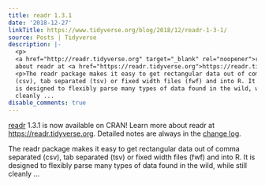 ```yaml
---
title: readr 1.3.1
date: '2018-12-27'
linkTitle: https://www.tidyverse.org/blog/2018/12/readr-1-3-1/
source: Posts | Tidyverse
description: |-
  <p>
  <a href="http://readr.tidyverse.org" target="_blank" rel="noopener">readr</a> 1.3.1 is now available on CRAN! Learn more
  about readr at <a href="https://readr.tidyverse.org">https://readr.tidyverse.org</a>. Detailed notes are always in the <a href="https://readr.tidyverse.org/news/index.html#readr-1-3-1" target="_blank" rel="noopener">change log</a>.</p>
  <p>The readr package makes it easy to get rectangular data out of comma separated
  (csv), tab separated (tsv) or fixed width files (fwf) and into R. It
  is designed to flexibly parse many types of data found in the wild, while still
  cleanly ...
disable_comments: true
---
```

<p>
<a href="http://readr.tidyverse.org" target="_blank" rel="noopener">readr</a> 1.3.1 is now available on CRAN! Learn more
about readr at <a href="https://readr.tidyverse.org">https://readr.tidyverse.org</a>. Detailed notes are always in the <a href="https://readr.tidyverse.org/news/index.html#readr-1-3-1" target="_blank" rel="noopener">change log</a>.</p>
<p>The readr package makes it easy to get rectangular data out of comma separated
(csv), tab separated (tsv) or fixed width files (fwf) and into R. It
is designed to flexibly parse many types of data found in the wild, while still
cleanly ...